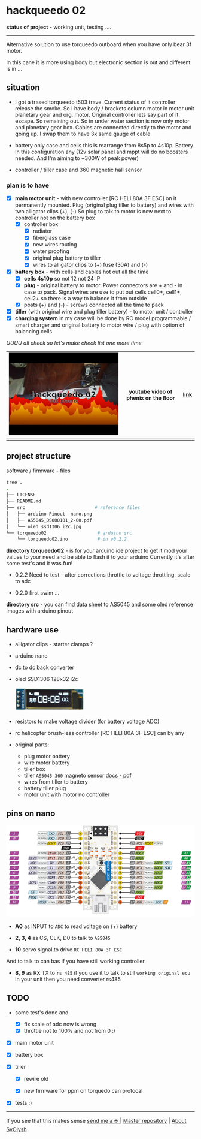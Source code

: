 # hackqueedo 02

**status of project** - working unit, testing ....

---

Alternative solution to use torqueedo outboard when you have only bear 3f motor.

In this cane it is more using body but electronic section is out and different is in ...

## situation

* I got a trased torqueedo t503 trave. Current status of it controller release the smoke. So I have body / brackets column motor in motor unit planetary gear and org. motor. Original controller lets say part of it escape. So remaining out. So in under water section is now only motor and planetary gear box. Cables are connected directly to the motor and going up. I swap them to have 3x same gauge of cable

* battery only case and cells this is rearrange from 8s5p to 4s10p. Battery in this configuration any (12v solar panel and mppt will do no boosters needed. And I'm aiming to ~300W of peak power)

* controller / tiller case and 360 magnetic hall sensor

### plan is to have

- [x] **main motor unit** - with new controller [RC HELI 80A 3F ESC] on it permanently mounted. Plug (original plug tiller to battery) and wires with two alligator clips (+), (-) So plug to talk to motor is now next to controller not on the battery box
  - [x] controller box
    - [x] radiator
    - [x] fiberglass case
    - [x] new wires routing
    - [x] water proofing
    - [x] original plug battery to tiller
    - [x] wires to alligator clips to (+) fuse (30A) and (-) 
- [x] **battery box** - with cells and cables hot out all the time
  - [x] **cells 4s10p** so not 12 not 24 :P 
  - [x] **plug** - original battery to motor. Power connectors are + and - in case to pack. Signal wires are use to put out cells cell0+, cell1+, cell2+ so there is a way to balance it from outside 
  - [x] posts (+) and (-) - screws connected all the time to pack    
- [x] **tiller** (with original wire and plug tiller battery) - to motor unit / controller
- [x] **charging system** in my case will be done by RC model programmable / smart charger and original battery to motor wire / plug with option of balancing cells

*UUUU all check so let's make check list one more time*



| ![](./src/phenix_flashRoll1_thumb.jpg) | youtube video of phenix on the floor | [link](https://www.youtube.com/watch?v=VTYC8AS2mOE) |
| -------------------------------------- | ---------------------------------------- | --------------------------------------------------- |
|                                        |                                          |                                                     |









## project structure

software / firmware - files

```bash
tree .
.
├── LICENSE
├── README.md
├── src                          # reference files
│   ├── arduino Pinout- nano.png
│   ├── AS5045_DS000101_2-00.pdf
│   └── oled_ssd1306_i2c.jpg
└── torqueedo02                   # arduino src 
    └── torqueedo02.ino           # in v0.2.2
```

**directory torqueedo02** - is for your arduino ide project to get it mod your values to your need and be able to flash it to your arduino Currently it's after some test's and it was fun!  

* 0.2.2 Need to test - after corrections throttle to voltage throttling, scale to adc

* 0.2.0 first swim ... 

**directory src** - you can find data sheet to AS5045 and some oled reference images with arduino pinout

## hardware use

- alligator clips - starter clamps ?

- arduino nano

- dc to dc back converter

- oled SSD1306 128x32 i2c
  
  ![](./src/oled_ssd1306_i2c.jpg)

- resistors to make voltage divider (for battery voltage ADC)

- rc helicopter brush-less controller [RC HELI 80A 3F ESC] can by any 

- original parts:
  
  - plug motor battery
  - wire motor battery
  - tiller box
  - tiller `AS5045 360` magneto sensor [docs - pdf](./src/AS5045_DS000101_2-00.pdf)
  - wires from tiller to battery
  - battery tiller plug
  - motor unit with motor no controller

## pins on nano

![arduino nano pinout](./src/arduino%20Pinout-%20nano.png)

- **A0** as INPUT to `ADC` to read voltage on (+) battery

- **2, 3, 4** as CS, CLK, D0 to talk to `AS5045` 

- **10** servo signal to drive `RC HELI 80A 3F ESC`

And to talk to can bas if you have still working controller

- **8, 9** as RX TX to `rs 485` if you use it to talk to still `working original ecu` in your unit then you need converter rs485

## TODO

* some test's done and
  
  - [x] fix scale of adc now is wrong
  - [x] throttle not to 100% and not from 0 :/
- [x] main motor unit

- [x] battery box

- [x] tiller
  
  - [x] rewire old
  
  - [x] new firmware for ppm on torquedo can protocal 

- [x] tests :)

---

If you see that this makes sense [ send me a ☕ ](https://ko-fi.com/B0B0DFYGS) | [Master repository](https://github.com/yOyOeK1/oiyshTerminal) | [About SvOiysh](https://www.youtube.com/@svoiysh)
